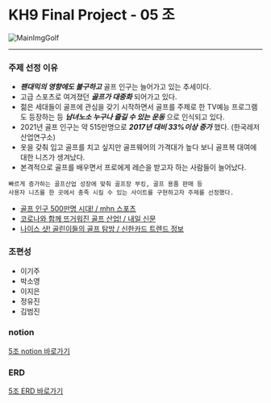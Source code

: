 # KH9 Final Project - 05 조 

![MainImgGolf](https://images.unsplash.com/photo-1584837140804-599306fb37f9?ixlib=rb-1.2.1&ixid=MnwxMjA3fDB8MHxwaG90by1wYWdlfHx8fGVufDB8fHx8&auto=format&fit=crop&w=500&q=80)
* * *

### 주제 선정 이유
- ___팬대믹의 영향에도 불구하고___ 골프 인구는 늘어가고 있는 추세이다.
- 고급 스포츠로 여겨졌던 ___골프가 대중화___ 되어가고 있다.
- 젊은 세대들이 골프에 관심을 갖기 시작하면서 골프를 주제로 한 TV예능 프로그램도 등장하는 등 ___남녀노소 누구나 즐길 수 있는 운동___ 으로 인식되고 있다.
- 2021년 골프 인구는 약 515만명으로 ___2017년 대비 33%이상 증가___ 했다. (한국레저산업연구소)
- 옷을 갖춰 입고 골프를 치고 싶지만 골프웨어의 가격대가 높다 보니 골프복 대여에 대한 니즈가 생겨났다.
- 본격적으로 골프를 배우면서 프로에게 레슨을 받고자 하는 사람들이 늘어났다.
```
빠르게 증가하는 골프산업 성장에 맞춰 골프장 부킹, 골프 용품 판매 등 
사용자 니즈를 한 곳에서 충족 시킬 수 있는 사이트를 구현하고자 주제를 선정했다.
```

- [골프 인구 500만명 시대! / mhn 스포츠](https://www.mhnse.com/news/articleView.html?idxno=83864)
- [코로나와 함께 뜨거워진 골프 산업! / 내일 신문](http://www.naeil.com/news_view/?id_art=413424)
- [나이스 샷! 골린이들의 골프 탐방 / 신한카드 트렌드 정보](https://www.shinhancard.com/pconts/html/benefit/trendis/MOBFM501/1214950_3818.html)

### 조편성
- 이기주
- 박소영
- 이지은
- 정유진
- 김범진

### notion 
[5조 notion 바로가기](https://spiced-gastonia-d44.notion.site/final_project-5d1fd416f1a84f23a75ea36771684300)

### ERD
[5조 ERD 바로가기](https://www.erdcloud.com/d/mCpGvDQKbQMatiYB7)


